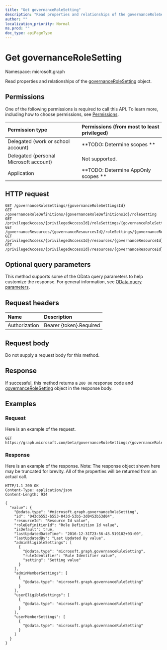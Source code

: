 ```yaml
---
title: "Get governanceRoleSetting"
description: "Read properties and relationships of the governanceRoleSetting object."
author: ""
localization_priority: Normal
ms.prod: ""
doc_type: apiPageType
---
```


# Get governanceRoleSetting

Namespace: microsoft.graph

Read properties and relationships of the [governanceRoleSetting](../resources/governancerolesetting.md) object.

## Permissions
One of the following permissions is required to call this API. To learn more, including how to choose permissions, see [Permissions](/concepts/permissions-reference.md).

|Permission type|Permissions (from most to least privileged)|
|:---|:---|
|Delegated (work or school account)|**TODO: Determine scopes **|
|Delegated (personal Microsoft account)|Not supported.|
|Application|**TODO: Determine AppOnly scopes **|

## HTTP request
<!-- {
  "blockType": "ignored"
}
-->
``` http
GET /governanceRoleSettings/{governanceRoleSettingsId}
GET /governanceRoleDefinitions/{governanceRoleDefinitionsId}/roleSetting
GET /privilegedAccess/{privilegedAccessId}/roleSettings/{governanceRoleSettingId}
GET /governanceResources/{governanceResourcesId}/roleSettings/{governanceRoleSettingId}
GET /privilegedAccess/{privilegedAccessId}/resources/{governanceResourceId}/roleSettings/{governanceRoleSettingId}
GET /privilegedAccess/{privilegedAccessId}/resources/{governanceResourceId}/roleDefinitions/{governanceRoleDefinitionId}/roleSetting
```

## Optional query parameters
This method supports some of the OData query parameters to help customize the response. For general information, see [OData query parameters](/graph/query-parameters).

## Request headers
|Name|Description|
|:---|:---|
|Authorization|Bearer {token}.Required|

## Request body
Do not supply a request body for this method.

## Response
If successful, this method returns a `200 OK` response code and [governanceRoleSetting](../resources/governancerolesetting.md) object in the response body.

## Examples

### Request
Here is an example of the request.
<!-- {
  "blockType": "request",
  "name": "get_governancerolesetting"
}
-->
``` http
GET https://graph.microsoft.com/beta/governanceRoleSettings/{governanceRoleSettingsId}
```

### Response
Here is an example of the response. Note: The response object shown here may be truncated for brevity. All of the properties will be returned from an actual call.
<!-- {
  "blockType": "response",
  "truncated": true,
  "@odata.type": "microsoft.graph.governanceRoleSetting"
}
-->
``` http
HTTP/1.1 200 OK
Content-Type: application/json
Content-Length: 934

{
  "value": {
    "@odata.type": "#microsoft.graph.governanceRoleSetting",
    "id": "043db553-b553-043d-53b5-3d0453b53d04",
    "resourceId": "Resource Id value",
    "roleDefinitionId": "Role Definition Id value",
    "isDefault": true,
    "lastUpdatedDateTime": "2016-12-31T23:56:43.519182+03:00",
    "lastUpdatedBy": "Last Updated By value",
    "adminEligibleSettings": [
      {
        "@odata.type": "microsoft.graph.governanceRuleSetting",
        "ruleIdentifier": "Rule Identifier value",
        "setting": "Setting value"
      }
    ],
    "adminMemberSettings": [
      {
        "@odata.type": "microsoft.graph.governanceRuleSetting"
      }
    ],
    "userEligibleSettings": [
      {
        "@odata.type": "microsoft.graph.governanceRuleSetting"
      }
    ],
    "userMemberSettings": [
      {
        "@odata.type": "microsoft.graph.governanceRuleSetting"
      }
    ]
  }
}
```

